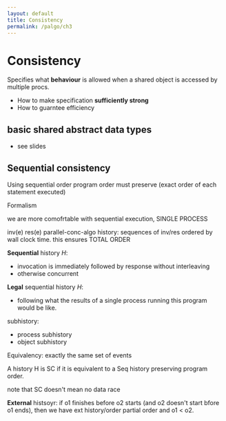 ```yaml
---
layout: default
title: Consistency
permalink: /palgo/ch3
---
```


# Consistency

Specifies what **behaviour** is allowed when a shared object is accessed by multiple procs.

- How to make specification **sufficiently strong**
- How to guarntee efficiency

## basic shared abstract data types

- see slides

## Sequential consistency

Using sequential order
program order must preserve (exact order of each statement executed)

Formalism

we are more comofrtable with sequential execution, SINGLE PROCESS

inv(e) res(e)
parallel-conc-algo
history: sequences of inv/res ordered by wall clock time. this ensures TOTAL ORDER

**Sequential** history $H$:
- invocation is immediately followed by response without interleaving
- otherwise concurrent

**Legal** sequential history $H$:
- following what the results of a single process running this program would be like.

subhistory:
- process subhistory
- object subhistory

Equivalency: exactly the same set of events

A history H is SC if it is equivalent to a Seq history  preserving program order.

note that SC doesn't mean no data race


**External** histsoyr: if o1 finishes before o2 starts (and o2 doesn't start bfore o1 ends), then we have ext history/order partial order and o1 $<$ o2.

